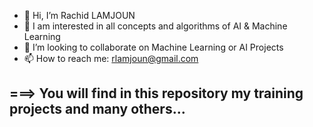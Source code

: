 - 👋 Hi, I’m Rachid LAMJOUN
- 👀 I am interested in all concepts and algorithms of AI & Machine Learning
- 💞️ I’m looking to collaborate on Machine Learning or AI Projects
- 📫 How to reach me: rlamjoun@gmail.com
 <h2> ===> You will find in this repository my training projects and many others... </h2> 

<!---
lamjoun/RLamjoun_training-projects is a ✨ special ✨ repository because its `README.md` (this file) appears on your GitHub profile.
You can click the Preview link to take a look at your changes.
--->
